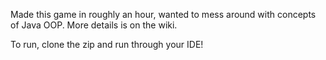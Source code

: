 Made this game in roughly an hour, wanted to mess around with concepts of Java OOP. More details is on the wiki.

To run, clone the zip and run through your IDE!
